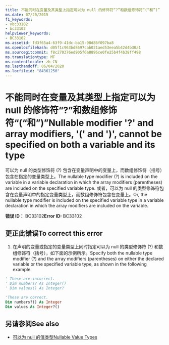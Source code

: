 ```yaml
---
title: 不能同时在变量及其类型上指定可以为 null 的修饰符“?”和数组修饰符“(“和”)”
ms.date: 07/20/2015
f1_keywords:
- vbc33102
- bc33102
helpviewer_keywords:
- BC33102
ms.assetid: fd3f65a4-63f9-41dc-ba15-98d86f097ba8
ms.openlocfilehash: d05f1c963bd8697cab021aed53eea5b42d4b30a1
ms.sourcegitcommit: f8c270376ed905f6a8896ce0fe25b4f4b38ff498
ms.translationtype: MT
ms.contentlocale: zh-CN
ms.lasthandoff: 06/04/2020
ms.locfileid: "84361250"
---
```

# <a name="nullable-modifier--and-array-modifiers--and--cannot-be-specified-on-both-a-variable-and-its-type"></a><span data-ttu-id="7ce08-102">不能同时在变量及其类型上指定可以为 null 的修饰符“?”和数组修饰符“(“和”)”</span><span class="sxs-lookup"><span data-stu-id="7ce08-102">Nullable modifier '?' and array modifiers, '(' and ')', cannot be specified on both a variable and its type</span></span>
<span data-ttu-id="7ce08-103">可以为 null 的类型修饰符 (?) 包含在变量声明中的变量上，而数组修饰符（括号）包含在指定的变量类型上。</span><span class="sxs-lookup"><span data-stu-id="7ce08-103">The nullable type modifier (?) is included on the variable in a variable declaration in which the array modifiers (parentheses) are included on the specified variable type.</span></span> <span data-ttu-id="7ce08-104">或者，可以为 null 的类型修饰符包含在变量声明中的指定变量类型上，而数组修饰符包含在变量上。</span><span class="sxs-lookup"><span data-stu-id="7ce08-104">Or, the nullable type modifier is included on the specified variable type in a variable declaration in which the array modifiers are included on the variable.</span></span>  
  
 <span data-ttu-id="7ce08-105">**错误 ID：** BC33102</span><span class="sxs-lookup"><span data-stu-id="7ce08-105">**Error ID:** BC33102</span></span>  
  
## <a name="to-correct-this-error"></a><span data-ttu-id="7ce08-106">更正此错误</span><span class="sxs-lookup"><span data-stu-id="7ce08-106">To correct this error</span></span>  
  
1. <span data-ttu-id="7ce08-107">在声明的变量或指定的变量类型上同时指定可以为 null 的类型修饰符 (?) 和数组修饰符（括号），如下面的示例所示。</span><span class="sxs-lookup"><span data-stu-id="7ce08-107">Specify both the nullable type modifier (?) and the array modifiers (parentheses) on either the declared variable or the specified variable type, as shown in the following example.</span></span>  
  
```vb  
' These are incorrect.  
' Dim numbers? As Integer()  
' Dim values() As Integer?  
  
'These are correct.  
Dim numbers?() As Integer  
Dim values As Integer?()  
```  
  
## <a name="see-also"></a><span data-ttu-id="7ce08-108">另请参阅</span><span class="sxs-lookup"><span data-stu-id="7ce08-108">See also</span></span>

- [<span data-ttu-id="7ce08-109">可以为 null 的值类型</span><span class="sxs-lookup"><span data-stu-id="7ce08-109">Nullable Value Types</span></span>](../programming-guide/language-features/data-types/nullable-value-types.md)
